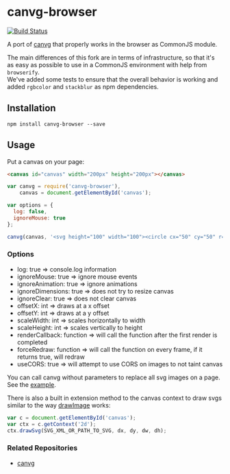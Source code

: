 # canvg-browser

[![Build Status](https://travis-ci.org/bpmn-io/canvg-browser.svg?branch=master)](https://travis-ci.org/bpmn-io/canvg-browser)

A port of [canvg](http://gabelerner.github.io/canvg) that properly works in the browser as CommonJS module.

The main differences of this fork are in terms of infrastructure, so that it's as easy as possible to use in a CommonJS environment with help from `browserify`.  
We've added some tests to ensure that the overall behavior is working and added `rgbcolor` and `stackblur` as npm dependencies.

## Installation
`npm install canvg-browser --save`


## Usage
Put a canvas on your page:

```html
<canvas id="canvas" width="200px" height="200px"></canvas>
```

```js
var canvg = require('canvg-browser'),
    canvas = document.getElementById('canvas');

var options = {
  log: false,
  ignoreMouse: true
};

canvg(canvas, '<svg height="100" width="100"><circle cx="50" cy="50" r="40" stroke="black" /></svg>', options);
```


### Options

* log: true => console.log information
* ignoreMouse: true => ignore mouse events
* ignoreAnimation: true => ignore animations
* ignoreDimensions: true => does not try to resize canvas
* ignoreClear: true => does not clear canvas
* offsetX: int => draws at a x offset
* offsetY: int => draws at a y offset
* scaleWidth: int => scales horizontally to width
* scaleHeight: int => scales vertically to height
* renderCallback: function => will call the function after the first render is completed
* forceRedraw: function => will call the function on every frame, if it returns true, will redraw
* useCORS: true => will attempt to use CORS on images to not taint canvas

You can call canvg without parameters to replace all svg images on a page. See the [example](http://gabelerner.github.io/canvg/examples/convert.htm).

There is also a built in extension method to the canvas context to draw svgs similar to the way [drawImage](http://www.w3.org/TR/2dcontext/#dom-context-2d-drawimage) works:
```javascript
var c = document.getElementById('canvas');
var ctx = c.getContext('2d');
ctx.drawSvg(SVG_XML_OR_PATH_TO_SVG, dx, dy, dw, dh);
```


### Related Repositories
* [canvg](http://gabelerner.github.io/canvg)
